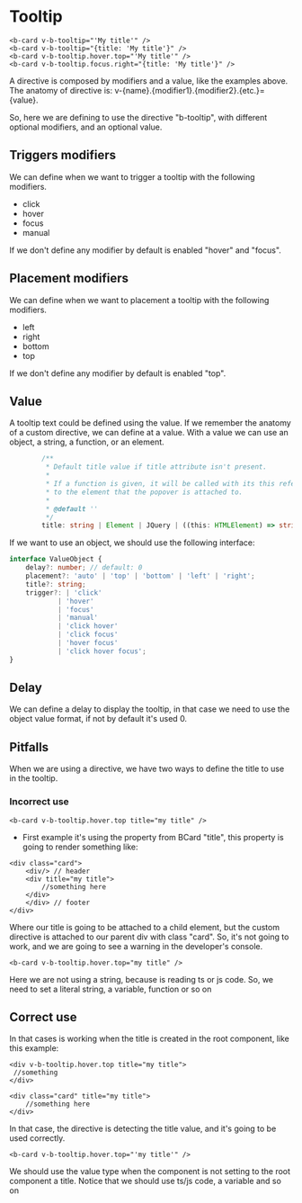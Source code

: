 # Tooltip

```vue-html
<b-card v-b-tooltip="'My title'" />
<b-card v-b-tooltip="{title: 'My title'}" />
<b-card v-b-tooltip.hover.top="'My title'" />
<b-card v-b-tooltip.focus.right="{title: 'My title'}" />
```

A directive is composed by modifiers and a value, like the examples above.
The anatomy of directive is: v-{name}.{modifier1}.{modifier2}.{etc.}={value}.

So, here we are defining to use the directive "b-tooltip", with different optional modifiers, and an optional value.

## Triggers modifiers

We can define when we want to trigger a tooltip with the following modifiers.

* click
* hover
* focus
* manual

If we don't define any modifier by default is enabled "hover" and "focus".

## Placement modifiers

We can define when we want to placement a tooltip with the following modifiers.

* left
* right
* bottom
* top

If we don't define any modifier by default is enabled "top".

## Value

A tooltip text could be defined using the value. If we remember the anatomy of a custom directive, we can define at a value.
With a value we can use an object, a string, a function, or an element.

```ts
        /**
         * Default title value if title attribute isn't present.
         *
         * If a function is given, it will be called with its this reference set
         * to the element that the popover is attached to.
         *
         * @default ''
         */
        title: string | Element | JQuery | ((this: HTMLElement) => string | Element | JQuery);
```

If we want to use an object, we should use the following interface:

```ts
interface ValueObject {
    delay?: number; // default: 0
    placement?: 'auto' | 'top' | 'bottom' | 'left' | 'right';
    title?: string;
    trigger?: | 'click'
            | 'hover'
            | 'focus'
            | 'manual'
            | 'click hover'
            | 'click focus'
            | 'hover focus'
            | 'click hover focus';
}
```

## Delay

We can define a delay to display the tooltip, in that case we need to use the object value format, if not by default it's used 0.

## Pitfalls

When we are using a directive, we have two ways to define the title to use in the tooltip.

### Incorrect use

````vue-html
<b-card v-b-tooltip.hover.top title="my title" />
````

* First example it's using the property from BCard "title", this property is going to render something like:

```vue-html
<div class="card">
    <div/> // header
    <div title="my title">
        //something here
    </div>
    </div> // footer
</div>
```

Where our title is going to be attached to a child element, but the custom directive is attached to our parent div with class "card".
So, it's not going to work, and we are going to see a warning in the developer's console.

````vue-html
<b-card v-b-tooltip.hover.top="my title" />
````

Here we are not using a string, because is reading ts or js code. So, we need to set a literal string, a variable, function or so on

## Correct use

In that cases is working when the title is created in the root component, like this example:

````vue-html
<div v-b-tooltip.hover.top title="my title">
 //something
</div>
````

```vue-html
<div class="card" title="my title">
    //something here
</div>
```

In that case, the directive is detecting the title value, and it's going to be used correctly.

````vue-html
<b-card v-b-tooltip.hover.top="'my title'" />
````

We should use the value type when the component is not setting to the root component a title. Notice that we should use ts/js code, a variable and so on
